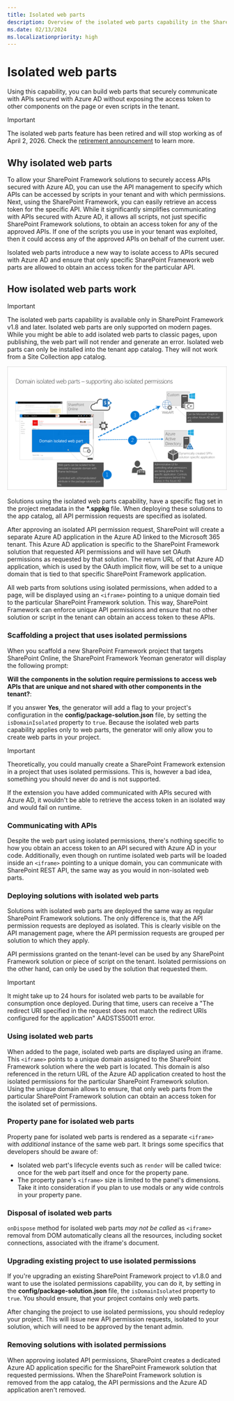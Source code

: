 ```yaml
---
title: Isolated web parts
description: Overview of the isolated web parts capability in the SharePoint Framework
ms.date: 02/13/2024
ms.localizationpriority: high
---
```


# Isolated web parts

Using this capability, you can build web parts that securely communicate with APIs secured with Azure AD without exposing the access token to other components on the page or even scripts in the tenant.

> [!IMPORTANT]
> The isolated web parts feature has been retired and will stop working as of April 2, 2026. Check the [retirement announcement](./isolated-web-parts-retirement.md) to learn more.

## Why isolated web parts

To allow your SharePoint Framework solutions to securely access APIs secured with Azure AD, you can use the API management to specify which APIs can be accessed by scripts in your tenant and with which permissions. Next, using the SharePoint Framework, you can easily retrieve an access token for the specific API. While it significantly simplifies communicating with APIs secured with Azure AD, it allows all scripts, not just specific SharePoint Framework solutions, to obtain an access token for any of the approved APIs. If one of the scripts you use in your tenant was exploited, then it could access any of the approved APIs on behalf of the current user.

Isolated web parts introduce a new way to isolate access to APIs secured with Azure AD and ensure that only specific SharePoint Framework web parts are allowed to obtain an access token for the particular API.

## How isolated web parts work

> [!IMPORTANT]
> The isolated web parts capability is available only in SharePoint Framework v1.8 and later.
> Isolated web parts are only supported on modern pages. While you might be able to add isolated web parts to classic pages, upon publishing, the web part will not render and generate an error.
> Isolated web parts can only be installed into the tenant app catalog.  They will not work from a Site Collection app catalog.

![Architectural overview illustrating how isolated web parts work](../../images/isolated-web-parts.png)

Solutions using the isolated web parts capability, have a specific flag set in the project metadata in the **\*.sppkg** file. When deploying these solutions to the app catalog, all API permission requests are specified as isolated.

After approving an isolated API permission request, SharePoint will create a separate Azure AD application in the Azure AD linked to the Microsoft 365 tenant. This Azure AD application is specific to the SharePoint Framework solution that requested API permissions and will have set OAuth permissions as requested by that solution. The return URL of that Azure AD application, which is used by the OAuth implicit flow, will be set to a unique domain that is tied to that specific SharePoint Framework application.

All web parts from solutions using isolated permissions, when added to a page, will be displayed using an `<iframe>` pointing to a unique domain tied to the particular SharePoint Framework solution. This way, SharePoint Framework can enforce unique API permissions and ensure that no other solution or script in the tenant can obtain an access token to these APIs.

### Scaffolding a project that uses isolated permissions

When you scaffold a new SharePoint Framework project that targets SharePoint Online, the SharePoint Framework Yeoman generator will display the following prompt:

**Will the components in the solution require permissions to access web APIs that are unique and not shared with other components in the tenant?**:

If you answer **Yes**, the generator will add a flag to your project's configuration in the **config/package-solution.json** file, by setting the `isDomainIsolated` property to `true`. Because the isolated web parts capability applies only to web parts, the generator will only allow you to create web parts in your project.

> [!IMPORTANT]
> Theoretically, you could manually create a SharePoint Framework extension in a project that uses isolated permissions. This is, however a bad idea, something you should never do and is not supported.
>
> If the extension you have added communicated with APIs secured with Azure AD, it wouldn't be able to retrieve the access token in an isolated way and would fail on runtime.

### Communicating with APIs

Despite the web part using isolated permissions, there's nothing specific to how you obtain an access token to an API secured with Azure AD in your code. Additionally, even though on runtime isolated web parts will be loaded inside an `<iframe>` pointing to a unique domain, you can communicate with SharePoint REST API, the same way as you would in non-isolated web parts.

### Deploying solutions with isolated web parts

Solutions with isolated web parts are deployed the same way as regular SharePoint Framework solutions. The only difference is, that the API permission requests are deployed as isolated. This is clearly visible on the API management page, where the API permission requests are grouped per solution to which they apply.

API permissions granted on the tenant-level can be used by any SharePoint Framework solution or piece of script on the tenant. Isolated permissions on the other hand, can only be used by the solution that requested them.

> [!IMPORTANT]
> It might take up to 24 hours for isolated web parts to be available for consumption once deployed. During that time, users can receive a "The redirect URI specified in the request does not match the redirect URIs configured for the application" AADSTS50011 error.

### Using isolated web parts

When added to the page, isolated web parts are displayed using an iframe. This `<iframe>` points to a unique domain assigned to the SharePoint Framework solution where the web part is located. This domain is also referenced in the return URL of the Azure AD application created to host the isolated permissions for the particular SharePoint Framework solution. Using the unique domain allows to ensure, that only web parts from the particular SharePoint Framework solution can obtain an access token for the isolated set of permissions.

### Property pane for isolated web parts

Property pane for isolated web parts is rendered as a separate `<iframe>` with _additional_ instance of the same web part. It brings some specifics that developers should be aware of:

- Isolated web part's lifecycle events such as `render` will be called twice: once for the web part itself and once for the property pane.
- The property pane's `<iframe>` size is limited to the panel's dimensions. Take it into consideration if you plan to use modals or any wide controls in your property pane.

### Disposal of isolated web parts

`onDispose` method for isolated web parts _may not be called_ as `<iframe>` removal from DOM automatically cleans all the resources, including socket connections, associated with the iframe's document.

### Upgrading existing project to use isolated permissions

If you're upgrading an existing SharePoint Framework project to v1.8.0 and want to use the isolated permissions capability, you can do it, by setting in the **config/package-solution.json** file, the `isDomainIsolated` property to `true`. You should ensure, that your project contains only web parts.

After changing the project to use isolated permissions, you should redeploy your project. This will issue new API permission requests, isolated to your solution, which will need to be approved by the tenant admin.

### Removing solutions with isolated permissions

When approving isolated API permissions, SharePoint creates a dedicated Azure AD application specific for the SharePoint Framework solution that requested permissions. When the SharePoint Framework solution is removed from the app catalog, the API permissions and the Azure AD application aren't removed.
